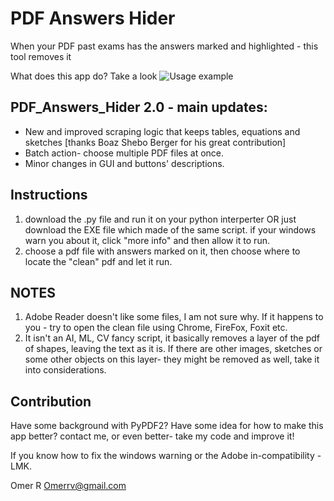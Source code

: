 # PDF Answers Hider
When your PDF past exams has the answers marked and highlighted - this tool removes it

What does this app do?
Take a look
![Usage example](https://github.com/omer-re/PDF_Answers__Hider/blob/master/what%20I%20do.jpg)


## PDF_Answers_Hider 2.0 - main updates:
- New and improved scraping logic that keeps tables, equations and sketches [thanks Boaz Shebo Berger for his great contribution]
- Batch action- choose multiple PDF files at once.
- Minor changes in GUI and buttons' descriptions.


## Instructions
1. download the .py file and run it on your python interperter OR just download the EXE file which made of the same script.
if your windows warn you about it, click "more info" and then allow it to run.
2. choose a pdf file with answers marked on it, then choose where to locate the "clean" pdf and let it run.

## NOTES
1. Adobe Reader doesn't like some files, I am not sure why. If it happens to you - try to open the clean file using Chrome, FireFox, Foxit etc.
2. It isn't an AI, ML, CV fancy script, it basically removes a layer of the pdf of shapes, leaving the text as it is.
If there are other images, sketches or some other objects on this layer- they might be removed as well, take it into considerations.

## Contribution
Have some background with PyPDF2? 
Have some idea for how to make this app better? contact me, or even better- take my code and improve it!

If you know how to fix the windows warning or the Adobe in-compatibility - LMK.


Omer R
Omerrv@gmail.com
